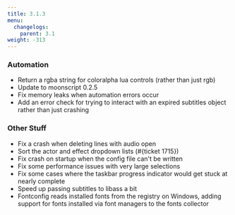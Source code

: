 ```yaml
---
title: 3.1.3
menu:
  changelogs:
    parent: 3.1
weight: -313
---
```


### Automation

+ Return a rgba string for coloralpha lua controls (rather than just rgb)
+ Update to moonscript 0.2.5
+ Fix memory leaks when automation errors occur
+ Add an error check for trying to interact with an expired subtitles object rather than just crashing

### Other Stuff

+ Fix a crash when deleting lines with audio open
+ Sort the actor and effect dropdown lists (#{ticket 1715})
+ Fix crash on startup when the config file can't be written
+ Fix some performance issues with very large selections
+ Fix some cases where the taskbar progress indicator would get stuck at nearly complete
+ Speed up passing subtitles to libass a bit
+ Fontconfig reads installed fonts from the registry on Windows, adding support for fonts installed via font managers to the fonts collector

